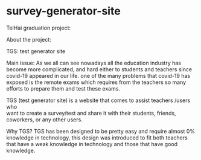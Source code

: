 # survey-generator-site
TelHai graduation project:
  
  About the project:
  
  TGS: test generator site

Main issue:
  As we all can see nowadays all the education industry has become more complicated, 
  and hard either to students and teachers since covid-19 appeared in our life.
  one of the many problems that covid-19 has exposed is the remote exams  which requires from 
  the teachers so many efforts to prepare them  and test these exams. 
 
  TGS (test generator site) is a website that comes to assist teachers /users who 	
  want to create a survey/test and share it with their students, friends, coworkers, or any other users.
  
Why TGS?
  TGS has been designed to be pretty easy and require almost 0% knowledge in technology, this design was
  introduced to fit both teachers that have a weak knowledge in technology and those that have good knowledge.
 
